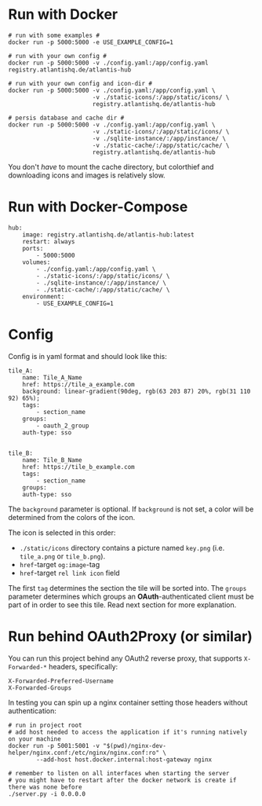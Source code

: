 # Run with Docker

    # run with some examples #
    docker run -p 5000:5000 -e USE_EXAMPLE_CONFIG=1

    # run with your own config #
    docker run -p 5000:5000 -v ./config.yaml:/app/config.yaml registry.atlantishq.de/atlantis-hub

    # run with your own config and icon-dir #
    docker run -p 5000:5000 -v ./config.yaml:/app/config.yaml \
                            -v ./static-icons/:/app/static/icons/ \
                            registry.atlantishq.de/atlantis-hub

    # persis database and cache dir #
    docker run -p 5000:5000 -v ./config.yaml:/app/config.yaml \
                            -v ./static-icons/:/app/static/icons/ \
                            -v ./sqlite-instance/:/app/instance/ \
                            -v ./static-cache/:/app/static/cache/ \
                            registry.atlantishq.de/atlantis-hub

You don't *have* to mount the cache directory, but colorthief and downloading icons and images is relatively slow.

# Run with Docker-Compose

    hub:
        image: registry.atlantishq.de/atlantis-hub:latest
        restart: always
        ports:
            - 5000:5000
        volumes:
            - ./config.yaml:/app/config.yaml \
            - ./static-icons/:/app/static/icons/ \
            - ./sqlite-instance/:/app/instance/ \
            - ./static-cache/:/app/static/cache/ \
        environment:
            - USE_EXAMPLE_CONFIG=1

# Config
Config is in yaml format and should look like this:

    tile_A:
        name: Tile_A_Name
        href: https://tile_a_example.com
        background: linear-gradient(90deg, rgb(63 203 87) 20%, rgb(31 110 92) 65%);
        tags:
            - section_name
        groups:
            - oauth_2_group
        auth-type: sso
    
    
    tile_B:
        name: Tile_B_Name
        href: https://tile_b_example.com
        tags:
            - section_name
        groups:
        auth-type: sso

The `background` parameter is optional. If `background` is not set, a color will be determined from the colors of the icon.

The icon is selected in this order:
- `./static/icons` directory contains a picture named `key.png` (i.e. `tile_a.png` or `tile_b.png`).
- `href`-target `og:image`-tag
- `href`-target `rel link icon` field

The first `tag` determines the section the tile will be sorted into.
The `groups` parameter determines which groups an **OAuth**-authenticated client must be part of in order to see this tile. Read next section for more explanation.

# Run behind OAuth2Proxy (or similar)
You can run this project behind any OAuth2 reverse proxy, that supports `X-Forwarded-*` headers, specifically:

    X-Forwarded-Preferred-Username
    X-Forwarded-Groups

In testing you can spin up a nginx container setting those headers without authentication:

    # run in project root
    # add host needed to access the application if it's running natively on your machine
    docker run -p 5001:5001 -v "$(pwd)/nginx-dev-helper/nginx.conf:/etc/nginx/nginx.conf:ro" \
            --add-host host.docker.internal:host-gateway nginx

    # remember to listen on all interfaces when starting the server
    # you might have to restart after the docker network is create if there was none before
    ./server.py -i 0.0.0.0


